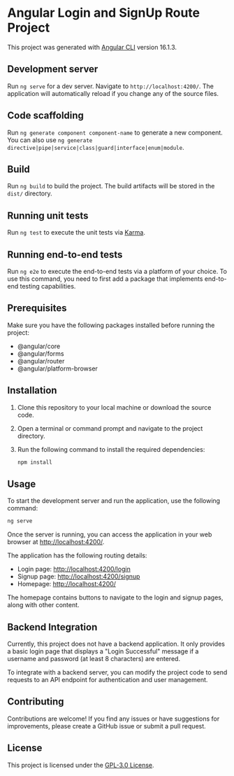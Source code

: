 # Angular Login and SignUp Route Project

This project was generated with [Angular CLI](https://github.com/angular/angular-cli) version 16.1.3.

## Development server

Run `ng serve` for a dev server. Navigate to `http://localhost:4200/`. The application will automatically reload if you change any of the source files.

## Code scaffolding

Run `ng generate component component-name` to generate a new component. You can also use `ng generate directive|pipe|service|class|guard|interface|enum|module`.

## Build

Run `ng build` to build the project. The build artifacts will be stored in the `dist/` directory.

## Running unit tests

Run `ng test` to execute the unit tests via [Karma](https://karma-runner.github.io).

## Running end-to-end tests

Run `ng e2e` to execute the end-to-end tests via a platform of your choice. To use this command, you need to first add a package that implements end-to-end testing capabilities.

## Prerequisites

Make sure you have the following packages installed before running the project:

- @angular/core
- @angular/forms
- @angular/router
- @angular/platform-browser

## Installation

1. Clone this repository to your local machine or download the source code.
2. Open a terminal or command prompt and navigate to the project directory.
3. Run the following command to install the required dependencies:

   ```bash
   npm install
   ```

## Usage

To start the development server and run the application, use the following command:

```bash
ng serve
```

Once the server is running, you can access the application in your web browser at [http://localhost:4200/](http://localhost:4200/).

The application has the following routing details:

- Login page: [http://localhost:4200/login](http://localhost:4200/login)
- Signup page: [http://localhost:4200/signup](http://localhost:4200/signup)
- Homepage: [http://localhost:4200/](http://localhost:4200/)

The homepage contains buttons to navigate to the login and signup pages, along with other content.

## Backend Integration

Currently, this project does not have a backend application. It only provides a basic login page that displays a "Login Successful" message if a username and password (at least 8 characters) are entered.

To integrate with a backend server, you can modify the project code to send requests to an API endpoint for authentication and user management.

## Contributing

Contributions are welcome! If you find any issues or have suggestions for improvements, please create a GitHub issue or submit a pull request.

## License

This project is licensed under the [GPL-3.0 License](LICENSE).
